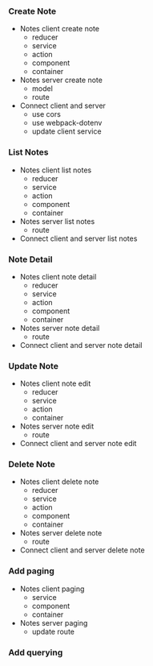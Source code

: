 ### Create Note

-   Notes client create note
    -   reducer
    -   service
    -   action
    -   component
    -   container
-   Notes server create note
    -   model
    -   route
-   Connect client and server
    -   use cors
    -   use webpack-dotenv
    -   update client service

### List Notes

-   Notes client list notes
    -   reducer
    -   service
    -   action
    -   component
    -   container
-   Notes server list notes
    -   route
-   Connect client and server list notes

### Note Detail

-   Notes client note detail
    -   reducer
    -   service
    -   action
    -   component
    -   container
-   Notes server note detail
    -   route
-   Connect client and server note detail

### Update Note

-   Notes client note edit
    -   reducer
    -   service
    -   action
    -   container
-   Notes server note edit
    -   route
-   Connect client and server note edit

### Delete Note

-   Notes client delete note
    -   reducer
    -   service
    -   action
    -   component
    -   container
-   Notes server delete note
    -   route
-   Connect client and server delete note

### Add paging

-   Notes client paging
    -   service
    -   component
    -   container
-   Notes server paging
    -   update route

### [](https://github.com/alchemy-fullstack-js-spring-2019/classwork/tree/master/21_full-stack#add-querying)Add querying
